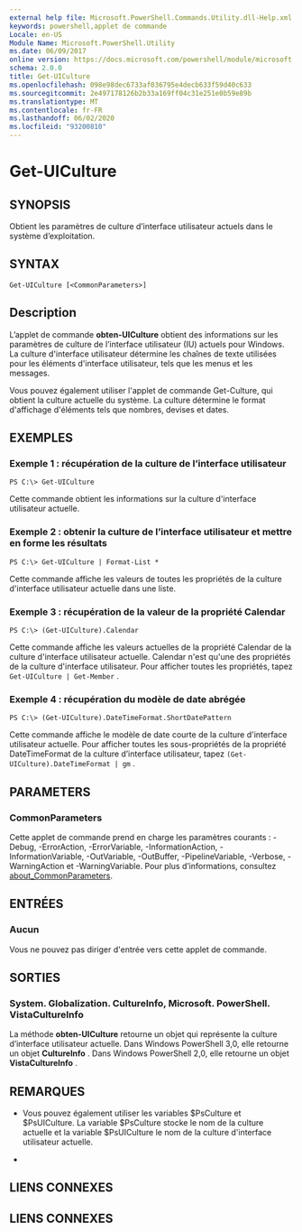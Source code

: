 ```yaml
---
external help file: Microsoft.PowerShell.Commands.Utility.dll-Help.xml
keywords: powershell,applet de commande
Locale: en-US
Module Name: Microsoft.PowerShell.Utility
ms.date: 06/09/2017
online version: https://docs.microsoft.com/powershell/module/microsoft.powershell.utility/get-uiculture?view=powershell-5.1&WT.mc_id=ps-gethelp
schema: 2.0.0
title: Get-UICulture
ms.openlocfilehash: 098e98dec6733af036795e4decb633f59d40c633
ms.sourcegitcommit: 2e497178126b2b33a169ff04c31e251e0b59e89b
ms.translationtype: MT
ms.contentlocale: fr-FR
ms.lasthandoff: 06/02/2020
ms.locfileid: "93200810"
---
```

# Get-UICulture

## SYNOPSIS
Obtient les paramètres de culture d’interface utilisateur actuels dans le système d’exploitation.

## SYNTAX

```
Get-UICulture [<CommonParameters>]
```

## Description
L’applet de commande **obten-UICulture** obtient des informations sur les paramètres de culture de l’interface utilisateur (IU) actuels pour Windows.
La culture d'interface utilisateur détermine les chaînes de texte utilisées pour les éléments d'interface utilisateur, tels que les menus et les messages.

Vous pouvez également utiliser l'applet de commande Get-Culture, qui obtient la culture actuelle du système.
La culture détermine le format d'affichage d'éléments tels que nombres, devises et dates.

## EXEMPLES

### Exemple 1 : récupération de la culture de l’interface utilisateur

```
PS C:\> Get-UICulture
```

Cette commande obtient les informations sur la culture d'interface utilisateur actuelle.

### Exemple 2 : obtenir la culture de l’interface utilisateur et mettre en forme les résultats

```
PS C:\> Get-UICulture | Format-List *
```

Cette commande affiche les valeurs de toutes les propriétés de la culture d'interface utilisateur actuelle dans une liste.

### Exemple 3 : récupération de la valeur de la propriété Calendar

```
PS C:\> (Get-UICulture).Calendar
```

Cette commande affiche les valeurs actuelles de la propriété Calendar de la culture d'interface utilisateur actuelle.
Calendar n'est qu'une des propriétés de la culture d'interface utilisateur.
Pour afficher toutes les propriétés, tapez `Get-UICulture | Get-Member` .

### Exemple 4 : récupération du modèle de date abrégée

```
PS C:\> (Get-UICulture).DateTimeFormat.ShortDatePattern
```

Cette commande affiche le modèle de date courte de la culture d'interface utilisateur actuelle.
Pour afficher toutes les sous-propriétés de la propriété DateTimeFormat de la culture d’interface utilisateur, tapez `(Get-UICulture).DateTimeFormat | gm` .

## PARAMETERS

### CommonParameters
Cette applet de commande prend en charge les paramètres courants : -Debug, -ErrorAction, -ErrorVariable, -InformationAction, -InformationVariable, -OutVariable, -OutBuffer, -PipelineVariable, -Verbose, -WarningAction et -WarningVariable. Pour plus d’informations, consultez [about_CommonParameters](https://go.microsoft.com/fwlink/?LinkID=113216).

## ENTRÉES

### Aucun
Vous ne pouvez pas diriger d'entrée vers cette applet de commande.

## SORTIES

### System. Globalization. CultureInfo, Microsoft. PowerShell. VistaCultureInfo
La méthode **obten-UICulture** retourne un objet qui représente la culture d’interface utilisateur actuelle.
Dans Windows PowerShell 3,0, elle retourne un objet **CultureInfo** .
Dans Windows PowerShell 2,0, elle retourne un objet **VistaCultureInfo** .

## REMARQUES

* Vous pouvez également utiliser les variables $PsCulture et $PsUICulture. La variable $PsCulture stocke le nom de la culture actuelle et la variable $PsUICulture le nom de la culture d'interface utilisateur actuelle.

*

## LIENS CONNEXES

## LIENS CONNEXES
